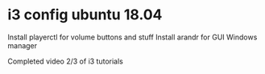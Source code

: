 # i3 config ubuntu 18.04

Install playerctl for volume buttons and stuff
Install arandr for GUI Windows manager

Completed video 2/3 of i3 tutorials
